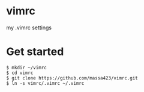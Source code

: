 # vimrc
my .vimrc settings

# Get started

```
$ mkdir ~/vimrc
$ cd vimrc
$ git clone https://github.com/massa423/vimrc.git
$ ln -s vimrc/.vimrc ~/.vimrc
```
